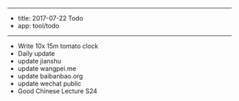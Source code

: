 - --
- title: 2017-07-22 Todo
- app: tool/todo
- --
- Write 10x 15m tomato clock
- Daily update
- update jianshu
- update wangpei.me
- update baibanbao.org
- update wechat public
- Good Chinese Lecture S24
